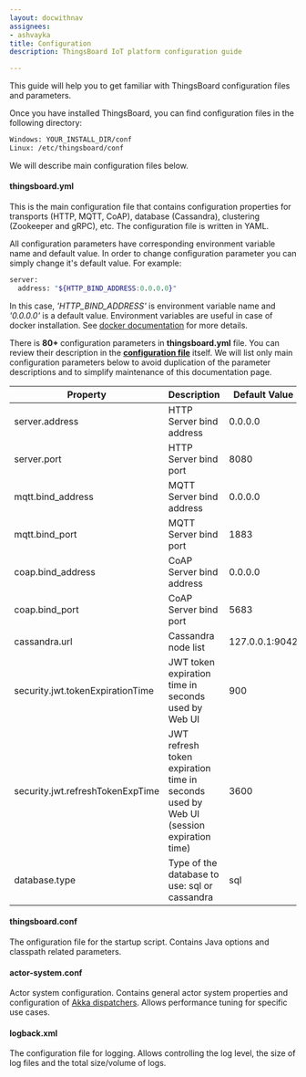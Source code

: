 ```yaml
---
layout: docwithnav
assignees:
- ashvayka
title: Configuration
description: ThingsBoard IoT platform configuration guide

---
```


This guide will help you to get familiar with ThingsBoard configuration files and parameters.
 
Once you have installed ThingsBoard, you can find configuration files in the following directory:

```bash
Windows: YOUR_INSTALL_DIR/conf
Linux: /etc/thingsboard/conf
```

We will describe main configuration files below.

#### thingsboard.yml

This is the main configuration file that contains configuration properties 
for transports (HTTP, MQTT, CoAP), database (Cassandra), clustering (Zookeeper and gRPC), etc.
The configuration file is written in YAML. 

All configuration parameters have corresponding environment variable name and default value. In order to change configuration parameter you can simply change it's default value.
For example:

```bash
server:
  address: "${HTTP_BIND_ADDRESS:0.0.0.0}"
```

In this case, *'HTTP_BIND_ADDRESS'* is environment variable name and *'0.0.0.0'* is a default value.
Environment variables are useful in case of docker installation. 
See [docker documentation](https://docs.docker.com/compose/environment-variables/#/the-envfile-configuration-option) for more details.

There is **80+** configuration parameters in **thingsboard.yml** file. You can review their description in the [**configuration file**](https://raw.githubusercontent.com/thingsboard/thingsboard/master/application/src/main/resources/thingsboard.yml) itself.
We will list only main configuration parameters below to avoid duplication of the parameter descriptions and to simplify maintenance of this documentation page.

| **Property**                     | **Description**                                                                        | **Default Value** | **Environment Variable**          |
|----------------------------------|----------------------------------------------------------------------------------------|-------------------|-----------------------------------|
| server.address                   | HTTP Server bind address                                                               | 0.0.0.0           | HTTP_BIND_ADDRESS                 |
| server.port                      | HTTP Server bind port                                                                  | 8080              | HTTP_BIND_PORT                    |
| mqtt.bind_address                | MQTT Server bind address                                                               | 0.0.0.0           | MQTT_BIND_ADDRESS                 |
| mqtt.bind_port                   | MQTT Server bind port                                                                  | 1883              | MQTT_BIND_PORT                    |
| coap.bind_address                | CoAP Server bind address                                                               | 0.0.0.0           | COAP_BIND_ADDRESS                 |
| coap.bind_port                   | CoAP Server bind port                                                                  | 5683              | COAP_BIND_PORT                    |
| cassandra.url                    | Cassandra node list                                                                    | 127.0.0.1:9042    | CASSANDRA_URL                     |
| security.jwt.tokenExpirationTime | JWT token expiration time in seconds used by Web UI                                    | 900               | JWT_TOKEN_EXPIRATION_TIME         |
| security.jwt.refreshTokenExpTime | JWT refresh token expiration time in seconds used by Web UI (session expiration time)  | 3600              | JWT_REFRESH_TOKEN_EXPIRATION_TIME |
| database.type                    | Type of the database to use: sql or cassandra                                          | sql               | DATABASE_TYPE                     |

#### thingsboard.conf

The onfiguration file for the startup script. Contains Java options and classpath related parameters.

#### actor-system.conf

Actor system configuration. Contains general actor system properties and configuration of [Akka dispatchers](http://doc.akka.io/docs/akka/current/java/dispatchers.html).
Allows performance tuning for specific use cases.

#### logback.xml

The configuration file for logging. Allows controlling the log level, the size of log files and the total size/volume of logs.

